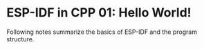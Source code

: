 # ESP-IDF in CPP 01: Hello World!

Following notes summarize the basics of ESP-IDF and the program structure.
